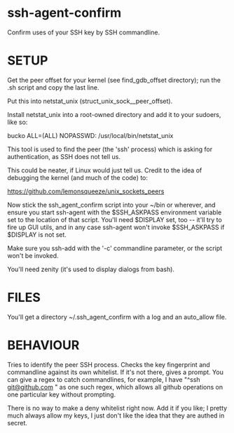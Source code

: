 ssh-agent-confirm
=================

Confirm uses of your SSH key by SSH commandline.

SETUP
=====

Get the peer offset for your kernel (see find_gdb_offset directory); run the .sh script and copy the last line.

Put this into netstat_unix (struct_unix_sock__peer_offset).

Install netstat_unix into a root-owned directory and add it to your sudoers, like so:

bucko   ALL=(ALL) NOPASSWD: /usr/local/bin/netstat_unix

This tool is used to find the peer (the 'ssh' process) which is asking for authentication, as SSH does not tell us.

This could be neater, if Linux would just tell us. Credit to the idea of debugging the kernel (and much of the code) to:

https://github.com/lemonsqueeze/unix_sockets_peers

Now stick the ssh_agent_confirm script into your ~/bin or wherever, and ensure you start ssh-agent with the $SSH_ASKPASS
environment variable set to the location of that script. You'll need $DISPLAY set, too -- it'll try to fire up GUI utils,
and in any case ssh-agent won't invoke $SSH_ASKPASS if $DISPLAY is not set.

Make sure you ssh-add with the '-c' commandline parameter, or the script won't be invoked.

You'll need zenity (it's used to display dialogs from bash).


FILES
=====

You'll get a directory ~/.ssh_agent_confirm with a log and an auto_allow file.


BEHAVIOUR
=========

Tries to identify the peer SSH process. Checks the key fingerprint and commandline against its own whitelist. If it's not
there, gives a prompt. You can give a regex to catch commandlines, for example, I have "^ssh git@github.com " as one such
regex, which allows all github operations on one particular key without prompting.

There is no way to make a deny whitelist right now. Add it if you like; I pretty much always allow my keys, I just don't
like the idea that they are authed in secret.
